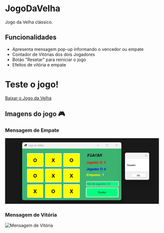 # JogoDaVelha 
Jogo da Velha clássico.

## Funcionalidades
- Apresenta mensagem pop-up informando o vencedor ou empate
- Contador de Vitórias dos dois Jogadores
- Botão "Resetar" para reiniciar o jogo
- Efeitos de vitória e empate

# Teste o jogo!
[Baixar o Jogo da Velha](./JogoDaVelhaWinForm.exe)


## Imagens do jogo 🎮
### Mensagem de Empate
![Mensagem de Empate](imagens/MensagemDeEmpate.png)

### Mensagem de Vitória
![Mensagem de Vitória](imagens/MensagemDeVitória.png)

